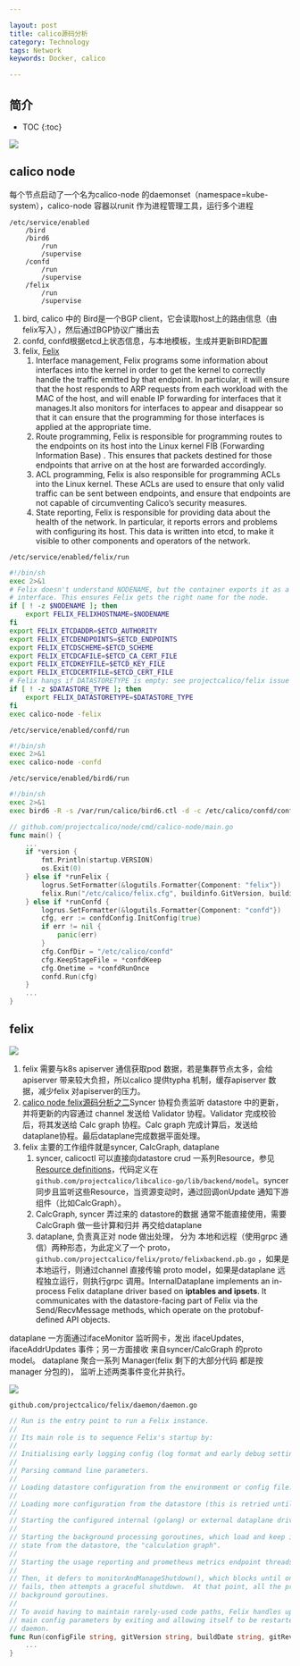 ```yaml
---

layout: post
title: calico源码分析
category: Technology
tags: Network
keywords: Docker, calico

---
```


## 简介

* TOC
{:toc}

![](/public/upload/network/calico_route.png)

##  calico node

每个节点启动了一个名为calico-node 的daemonset（namespace=kube-system），calico-node 容器以runit 作为进程管理工具，运行多个进程

```
/etc/service/enabled
    /bird
    /bird6
        /run
        /supervise
    /confd
        /run
        /supervise
    /felix
        /run
        /supervise
```
1. bird, calico 中的 Bird是一个BGP client，它会读取host上的路由信息（由felix写入），然后通过BGP协议广播出去
2. confd, confd根据etcd上状态信息，与本地模板，生成并更新BIRD配置
3. felix,  [Felix](https://docs.projectcalico.org/reference/architecture/overview)
    1. Interface management, Felix programs some information about interfaces into the kernel in order to get the kernel to correctly handle the traffic emitted by that endpoint. In particular, it will ensure that the host responds to ARP requests from each workload with the MAC of the host, and will enable IP forwarding for interfaces that it manages.It also monitors for interfaces to appear and disappear so that it can ensure that the programming for those interfaces is applied at the appropriate time.
    2. Route programming, Felix is responsible for programming routes to the endpoints on its host into the Linux kernel FIB (Forwarding Information Base) . This ensures that packets destined for those endpoints that arrive on at the host are forwarded accordingly.
    3. ACL programming, Felix is also responsible for programming ACLs into the Linux kernel. These ACLs are used to ensure that only valid traffic can be sent between endpoints, and ensure that endpoints are not capable of circumventing Calico’s security measures.
    4. State reporting, Felix is responsible for providing data about the health of the network. In particular, it reports errors and problems with configuring its host. This data is written into etcd, to make it visible to other components and operators of the network.

`/etc/service/enabled/felix/run` 
```sh
#!/bin/sh
exec 2>&1
# Felix doesn't understand NODENAME, but the container exports it as a common
# interface. This ensures Felix gets the right name for the node.
if [ ! -z $NODENAME ]; then
    export FELIX_FELIXHOSTNAME=$NODENAME
fi
export FELIX_ETCDADDR=$ETCD_AUTHORITY
export FELIX_ETCDENDPOINTS=$ETCD_ENDPOINTS
export FELIX_ETCDSCHEME=$ETCD_SCHEME
export FELIX_ETCDCAFILE=$ETCD_CA_CERT_FILE
export FELIX_ETCDKEYFILE=$ETCD_KEY_FILE
export FELIX_ETCDCERTFILE=$ETCD_CERT_FILE
# Felix hangs if DATASTORETYPE is empty: see projectcalico/felix issue #1156.
if [ ! -z $DATASTORE_TYPE ]; then
    export FELIX_DATASTORETYPE=$DATASTORE_TYPE
fi
exec calico-node -felix
```

`/etc/service/enabled/confd/run` 
```sh
#!/bin/sh
exec 2>&1
exec calico-node -confd
```

`/etc/service/enabled/bird6/run` 
```sh
#!/bin/sh
exec 2>&1
exec bird6 -R -s /var/run/calico/bird6.ctl -d -c /etc/calico/confd/config/bird6.cfg
```


```go
// github.com/projectcalico/node/cmd/calico-node/main.go
func main() {
    ...
    if *version {
		fmt.Println(startup.VERSION)
		os.Exit(0)
	} else if *runFelix {
		logrus.SetFormatter(&logutils.Formatter{Component: "felix"})
		felix.Run("/etc/calico/felix.cfg", buildinfo.GitVersion, buildinfo.GitRevision, buildinfo.BuildDate)
	} else if *runConfd {
		logrus.SetFormatter(&logutils.Formatter{Component: "confd"})
		cfg, err := confdConfig.InitConfig(true)
		if err != nil {
			panic(err)
		}
		cfg.ConfDir = "/etc/calico/confd"
		cfg.KeepStageFile = *confdKeep
		cfg.Onetime = *confdRunOnce
		confd.Run(cfg)
    }
    ...
}
```

## felix 

![](/public/upload/network/calico_felix.png)

1. felix 需要与k8s apiserver 通信获取pod 数据，若是集群节点太多，会给apiserver 带来较大负担，所以calico 提供typha 机制，缓存apiserver 数据，减少felix 对apiserver的压力。 
2. [calico node felix源码分析之二](https://blog.csdn.net/zhonglinzhang/article/details/97660972)Syncer 协程负责监听 datastore 中的更新，并将更新的内容通过 channel 发送给 Validator 协程。Validator 完成校验后，将其发送给 Calc graph 协程。Calc graph 完成计算后，发送给dataplane协程。最后dataplane完成数据平面处理。
3. felix 主要的工作组件就是syncer, CalcGraph, dataplane
    1. syncer, calicoctl 可以直接向datastore crud 一系列Resource，参见[Resource definitions](https://docs.projectcalico.org/reference/resources/overview)，代码定义在`github.com/projectcalico/libcalico-go/lib/backend/model`。syncer 同步且监听这些Resource，当资源变动时，通过回调onUpdate 通知下游组件（比如CalcGraph）。 
    2. CalcGraph, syncer 弄过来的 datastore的数据 通常不能直接使用，需要CalcGraph 做一些计算和归并 再交给dataplane 
    3. dataplane, 负责真正对 node 做出处理， 分为 本地和远程（使用grpc 通信）两种形态，为此定义了一个 proto，`github.com/projectcalico/felix/proto/felixbackend.pb.go` ，如果是本地运行，则通过channel 直接传输 proto model，如果是dataplane 远程独立运行，则执行grpc 调用。InternalDataplane implements an in-process Felix dataplane driver based on **iptables and ipsets**.  It communicates with the datastore-facing part of Felix via the Send/RecvMessage methods, which operate on the protobuf-defined API objects.

dataplane 一方面通过ifaceMonitor 监听网卡，发出 ifaceUpdates, ifaceAddrUpdates 事件；另一方面接收 来自syncer/CalcGraph 的proto model。 dataplane 聚合一系列 Manager(felix 剩下的大部分代码 都是按manager 分包的)， 监听上述两类事件变化并执行。 

![](/public/upload/network/calico_felix_object.png)

`github.com/projectcalico/felix/daemon/daemon.go`

```go
// Run is the entry point to run a Felix instance.
//
// Its main role is to sequence Felix's startup by:
//
// Initialising early logging config (log format and early debug settings).
//
// Parsing command line parameters.
//
// Loading datastore configuration from the environment or config file.
//
// Loading more configuration from the datastore (this is retried until success).
//
// Starting the configured internal (golang) or external dataplane driver.
//
// Starting the background processing goroutines, which load and keep in sync with the
// state from the datastore, the "calculation graph".
//
// Starting the usage reporting and prometheus metrics endpoint threads (if configured).
//
// Then, it defers to monitorAndManageShutdown(), which blocks until one of the components
// fails, then attempts a graceful shutdown.  At that point, all the processing is in
// background goroutines.
//
// To avoid having to maintain rarely-used code paths, Felix handles updates to its
// main config parameters by exiting and allowing itself to be restarted by the init
// daemon.
func Run(configFile string, gitVersion string, buildDate string, gitRevision string) {
    ...   
}
```




